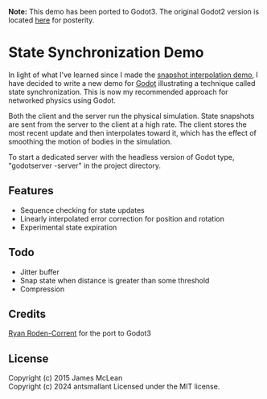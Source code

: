 **Note:** This demo has been ported to Godot3. The original Godot2 version is located [here](https://github.com/empyreanx/godot-state-sync-demo/tree/godot2) for posterity.

# State Synchronization Demo

In light of what I've learned since I made the [snapshot interpolation demo](https://github.com/jrimclean/godot-snapshot-interpolation-demo), I have decided to write a new demo for [Godot](http://www.godotengine.org) illustrating a technique called state synchronization. This is now my recommended approach for networked physics using Godot.

Both the client and the server run the physical simulation. State snapshots are sent from the server to the client at a high rate. The client stores the most recent update and then interpolates toward it, which has the effect of smoothing the motion of bodies in the simulation.

To start a dedicated server with the headless version of Godot type, "godotserver -server" in the project directory.

## Features
* Sequence checking for state updates
* Linearly interpolated error correction for position and rotation
* Experimental state expiration

## Todo
* Jitter buffer
* Snap state when distance is greater than some threshold
* Compression

## Credits
[Ryan Roden-Corrent](https://github.com/rcorre) for the port to Godot3

## License
Copyright (c) 2015 James McLean  
Copyright (c) 2024 antsmallant
Licensed under the MIT license.
